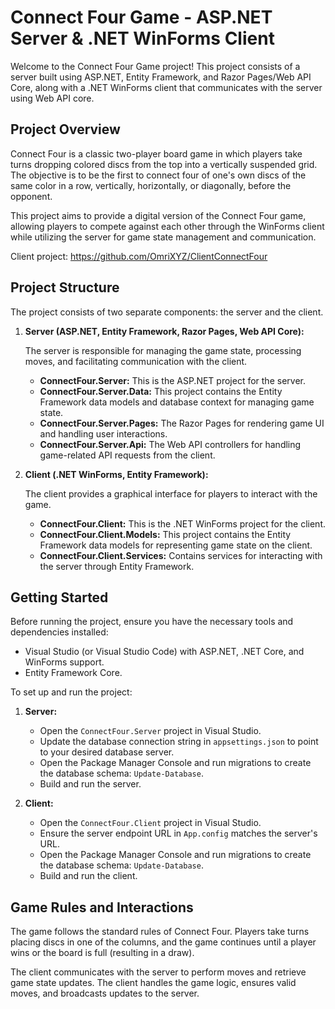 # Connect Four Game - ASP.NET Server & .NET WinForms Client

Welcome to the Connect Four Game project! This project consists of a server built using ASP.NET, Entity Framework, and Razor Pages/Web API Core, along with a .NET WinForms client that communicates with the server using Web API core.

## Project Overview

Connect Four is a classic two-player board game in which players take turns dropping colored discs from the top into a vertically suspended grid. The objective is to be the first to connect four of one's own discs of the same color in a row, vertically, horizontally, or diagonally, before the opponent.

This project aims to provide a digital version of the Connect Four game, allowing players to compete against each other through the WinForms client while utilizing the server for game state management and communication.

Client project: https://github.com/OmriXYZ/ClientConnectFour

## Project Structure

The project consists of two separate components: the server and the client.

1. **Server (ASP.NET, Entity Framework, Razor Pages, Web API Core):**

   The server is responsible for managing the game state, processing moves, and facilitating communication with the client.

   - **ConnectFour.Server:** This is the ASP.NET project for the server.
   - **ConnectFour.Server.Data:** This project contains the Entity Framework data models and database context for managing game state.
   - **ConnectFour.Server.Pages:** The Razor Pages for rendering game UI and handling user interactions.
   - **ConnectFour.Server.Api:** The Web API controllers for handling game-related API requests from the client.

2. **Client (.NET WinForms, Entity Framework):**

   The client provides a graphical interface for players to interact with the game.

   - **ConnectFour.Client:** This is the .NET WinForms project for the client.
   - **ConnectFour.Client.Models:** This project contains the Entity Framework data models for representing game state on the client.
   - **ConnectFour.Client.Services:** Contains services for interacting with the server through Entity Framework.

## Getting Started

Before running the project, ensure you have the necessary tools and dependencies installed:

- Visual Studio (or Visual Studio Code) with ASP.NET, .NET Core, and WinForms support.
- Entity Framework Core.

To set up and run the project:

1. **Server:**

   - Open the `ConnectFour.Server` project in Visual Studio.
   - Update the database connection string in `appsettings.json` to point to your desired database server.
   - Open the Package Manager Console and run migrations to create the database schema: `Update-Database`.
   - Build and run the server.

2. **Client:**

   - Open the `ConnectFour.Client` project in Visual Studio.
   - Ensure the server endpoint URL in `App.config` matches the server's URL.
   - Open the Package Manager Console and run migrations to create the database schema: `Update-Database`.
   - Build and run the client.

## Game Rules and Interactions

The game follows the standard rules of Connect Four. Players take turns placing discs in one of the columns, and the game continues until a player wins or the board is full (resulting in a draw).

The client communicates with the server to perform moves and retrieve game state updates. The client handles the game logic, ensures valid moves, and broadcasts updates to the server.
